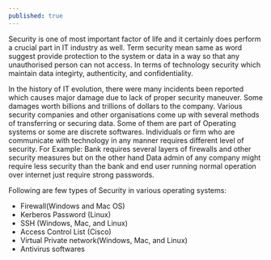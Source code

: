```yaml
---
published: true
---
```

Security is one of most important factor of life and it certainly does perform a crucial part in IT industry as well. Term security mean same as word suggest provide protection to the system or data in a way so that any unauthorised person can not access. In terms of technology security which maintain data integirty, authenticity, and confidentiality.

In the history of IT evolution, there were many incidents been reported which causes major damage due to lack of proper security maneuver. Some damages worth billions and trillions of dollars to the company. Various security companies and other organisations come up with several methods of transferring or securing data. Some of them are part of Operating systems or some are discrete softwares. Individuals or firm who are communicate with technology in any manner requires different level of security. For Example: Bank requires several layers of firewalls and other security measures but on the other hand Data admin of any company might require less security than the bank and end user running normal operation over internet just require strong passwords.

Following are few types of Security in various operating systems:

- Firewall(Windows and Mac OS)
- Kerberos Password (Linux)
- SSH (Windows, Mac, and Linux)
- Access Control List (Cisco)
- Virtual Private network(Windows, Mac, and Linux)
- Antivirus softwares
